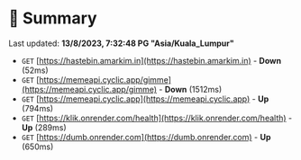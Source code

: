 # 📖 Summary
Last updated: **13/8/2023, 7:32:48 PG "Asia/Kuala_Lumpur"**

- `GET` [https://hastebin.amarkim.in](https://hastebin.amarkim.in) - **Down** (52ms)
- `GET` [https://memeapi.cyclic.app/gimme](https://memeapi.cyclic.app/gimme) - **Down** (1512ms)
- `GET` [https://memeapi.cyclic.app](https://memeapi.cyclic.app) - **Up** (794ms)
- `GET` [https://klik.onrender.com/health](https://klik.onrender.com/health) - **Up** (289ms)
- `GET` [https://dumb.onrender.com](https://dumb.onrender.com) - **Up** (650ms)
